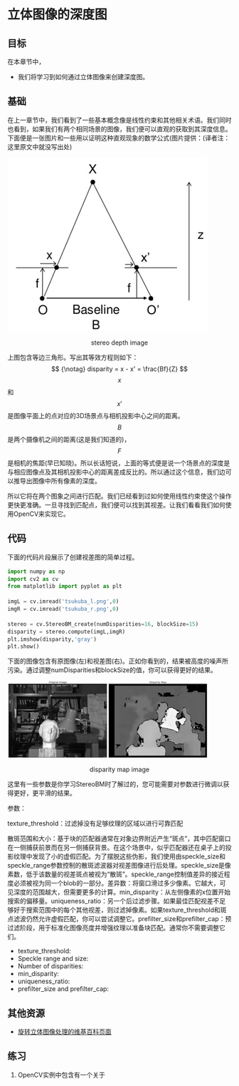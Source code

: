 # 立体图像的深度图

## 目标

在本章节中，

- 我们将学习到如何通过立体图像来创建深度图。

## 基础

在上一章节中，我们看到了一些基本概念像是线性约束和其他相关术语。我们同时也看到，如果我们有两个相同场景的图像，我们便可以直观的获取到其深度信息。下面便是一张图片和一些用以证明这种直观现象的数学公式(图片提供：(译者注：这里原文中就没写出处)

![stereo_depth.jpg](img/stereo_depth.jpg)

<center>stereo depth image</center>

上图包含等边三角形。写出其等效方程则如下：
$$
{\notag}
disparity = x - x' = \frac{Bf}{Z}
$$
$$x$$和$$x'$$是图像平面上的点对应的3D场景点与相机投影中心之间的距离。$$B$$是两个摄像机之间的距离(这是我们知道的)，$$F$$是相机的焦距(早已知晓)。所以长话短说，上面的等式便是说一个场景点的深度是与相应图像点及其相机投影中心的距离差成反比的。所以通过这个信息，我们边可以推导出图像中所有像素的深度。

所以它将在两个图象之间进行匹配。我们已经看到过如何使用线性约束使这个操作更快更准确。一旦寻找到匹配点，我们便可以找到其视差。让我们看看我们如何使用OpenCV来实现它。

## 代码

下面的代码片段展示了创建视差图的简单过程。

```python
import numpy as np
import cv2 as cv
from matplotlib import pyplot as plt

imgL = cv.imread('tsukuba_l.png',0)
imgR = cv.imread('tsukuba_r.png',0)

stereo = cv.StereoBM_create(numDisparities=16, blockSize=15)
disparity = stereo.compute(imgL,imgR)
plt.imshow(disparity,'gray')
plt.show()
```

下面的图像包含有原图像(左)和视差图(右)。正如你看到的，结果被高度的噪声所污染。通过调整numDisparities和blockSize的值，你可以获得更好的结果。

![disparity_map.jpg](img/disparity_map.jpg)

<center>disparity map image</center>

这里有一些参数是你学习StereoBM时了解过的，您可能需要对参数进行微调以获得更好，更平滑的结果。

参数：

texture_threshold：过滤掉没有足够纹理的区域以进行可靠匹配

散斑范围和大小：基于块的匹配器通常在对象边界附近产生“斑点”，其中匹配窗口在一侧捕获前景而在另一侧捕获背景。在这个场景中，似乎匹配器还在桌子上的投影纹理中发现了小的虚假匹配。为了摆脱这些伪影，我们使用由speckle_size和speckle_range参数控制的散斑滤波器对视差图像进行后处理。speckle_size是像素数，低于该数量的视差斑点被视为“散斑”。speckle_range控制值差异的接近程度必须被视为同一个blob的一部分。差异数：将窗口滑过多少像素。它越大，可见深度的范围越大，但需要更多的计算。min_disparity：从左侧像素的x位置开始搜索的偏移量。uniqueness_ratio：另一个后过滤步骤。如果最佳匹配视差不足够好于搜索范围中的每个其他视差，则过滤掉像素。如果texture_threshold和斑点滤波仍然允许虚假匹配，你可以尝试调整它。prefilter_size和prefilter_cap：预过滤阶段，用于标准化图像亮度并增强纹理以准备块匹配。通常你不需要调整它们。

- texture_threshold: 
- Speckle range and size: 
- Number of disparities: 
- min_disparity: 
- uniqueness_ratio: 
- prefilter_size and prefilter_cap: 

## 其他资源

- [旋转立体图像处理的维基百科页面](https://wiki.ros.org/stereo_image_proc/Tutorials/ChoosingGoodStereoParameters)

## 练习

1. OpenCV实例中包含有一个关于